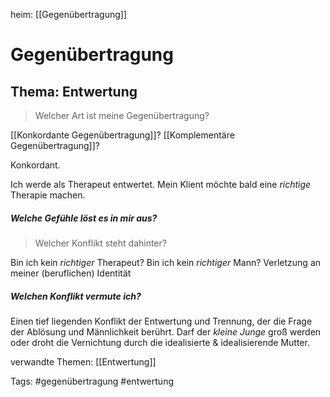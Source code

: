heim: [[Gegenübertragung]]
# Gegenübertragung
## Thema: Entwertung
>Welcher Art ist meine Gegenübertragung? 

[[Konkordante Gegenübertragung]]?
[[Komplementäre Gegenübertragung]]?

Konkordant.

Ich werde als Therapeut entwertet.
Mein Klient möchte bald eine *richtige* Therapie machen.

##### Welche Gefühle löst es in mir aus?
 >Welcher Konflikt steht dahinter?

Bin ich kein *richtiger* Therapeut?
Bin ich kein *richtiger* Mann?
Verletzung an meiner (beruflichen) Identität

##### Welchen Konflikt vermute ich?
Einen tief liegenden Konflikt der Entwertung und Trennung, der die Frage der Ablösung und Männlichkeit berührt. Darf der *kleine Junge* groß werden oder droht die Vernichtung durch die idealisierte & idealisierende Mutter.

verwandte Themen:
[[Entwertung]]

Tags: 
#gegenübertragung 
#entwertung

